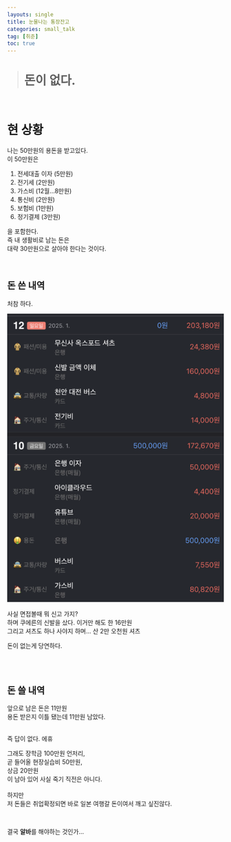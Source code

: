 ```yaml
---
layouts: single
title: 눈물나는 통장잔고
categories: small_talk
tag: [취준]
toc: true
---
```

> # 돈이 없다. 
   
<br>

# 현 상황
나는 50만원의 용돈을 받고있다.    
이 50만원은    
1. 전세대출 이자 (5만원)
2. 전기세 (2만원)
3. 가스비 (12월...8만원)
4. 통신비 (2만원)
5. 보험비 (1만원)
6. 정기결제 (3만원)
      
을 포함한다.    
즉 내 생활비로 남는 돈은    
대략 30만원으로 살아야 한다는 것이다. 

<br>

## 돈 쓴 내역    
   
처참 하다. 
      
![Image](/images/2025-01-12-눈물나는-통장잔고/2025-01-12-16-25-45.png)

사실 면접볼때 뭐 신고 가지?   
하며 쿠에른의 신발을 샀다. 이거만 해도 한 16만원   
그리고 셔츠도 하나 사야지 하며... 산 2만 오천원 셔츠    

돈이 없는게 당연하다.    

<br>
<br>

## 돈 쓸 내역 

앞으로 남은 돈은 11만원    
용돈 받은지 이틀 됐는데 11만원 남았다.    
<br>

즉 답이 없다. 에휴       
    

그래도 장학금 100만원 언저리,   
곧 들어올 현장실습비 50만원,    
상금 20만원   
이 남아 있어 사실 죽기 직전은 아니다.    
<br>
하지만  
저 돈들은 취업확정되면 바로 일본 여행갈 돈이여서 깨고 싶진않다. 

<br>

결국 **알바**를 해야하는 것인가...